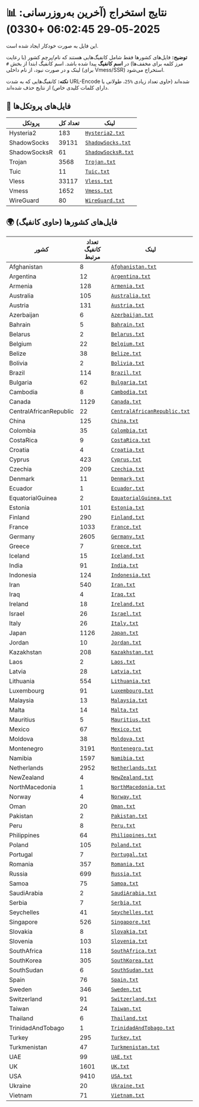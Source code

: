 # 📊 نتایج استخراج (آخرین به‌روزرسانی: 2025-05-29 06:02:45 +0330)

این فایل به صورت خودکار ایجاد شده است.

**توضیح:** فایل‌های کشورها فقط شامل کانفیگ‌هایی هستند که نام/پرچم کشور (با رعایت مرز کلمه برای مخفف‌ها) در **اسم کانفیگ** پیدا شده باشد. اسم کانفیگ ابتدا از بخش `#` لینک و در صورت نبود، از نام داخلی (برای Vmess/SSR) استخراج می‌شود.

**نکته:** کانفیگ‌هایی که به شدت URL-Encode شده‌اند (حاوی تعداد زیادی `%25`، طولانی یا دارای کلمات کلیدی خاص) از نتایج حذف شده‌اند.

## 📁 فایل‌های پروتکل‌ها

| پروتکل | تعداد کل | لینک |
|---|---|---|
| Hysteria2 | 183 | [`Hysteria2.txt`](./output_configs/Hysteria2.txt) |
| ShadowSocks | 39131 | [`ShadowSocks.txt`](./output_configs/ShadowSocks.txt) |
| ShadowSocksR | 61 | [`ShadowSocksR.txt`](./output_configs/ShadowSocksR.txt) |
| Trojan | 3568 | [`Trojan.txt`](./output_configs/Trojan.txt) |
| Tuic | 11 | [`Tuic.txt`](./output_configs/Tuic.txt) |
| Vless | 33117 | [`Vless.txt`](./output_configs/Vless.txt) |
| Vmess | 1652 | [`Vmess.txt`](./output_configs/Vmess.txt) |
| WireGuard | 80 | [`WireGuard.txt`](./output_configs/WireGuard.txt) |

## 🌍 فایل‌های کشورها (حاوی کانفیگ)

| کشور | تعداد کانفیگ مرتبط | لینک |
|---|---|---|
| Afghanistan | 8 | [`Afghanistan.txt`](./output_configs/Afghanistan.txt) |
| Argentina | 12 | [`Argentina.txt`](./output_configs/Argentina.txt) |
| Armenia | 128 | [`Armenia.txt`](./output_configs/Armenia.txt) |
| Australia | 105 | [`Australia.txt`](./output_configs/Australia.txt) |
| Austria | 131 | [`Austria.txt`](./output_configs/Austria.txt) |
| Azerbaijan | 6 | [`Azerbaijan.txt`](./output_configs/Azerbaijan.txt) |
| Bahrain | 5 | [`Bahrain.txt`](./output_configs/Bahrain.txt) |
| Belarus | 2 | [`Belarus.txt`](./output_configs/Belarus.txt) |
| Belgium | 22 | [`Belgium.txt`](./output_configs/Belgium.txt) |
| Belize | 38 | [`Belize.txt`](./output_configs/Belize.txt) |
| Bolivia | 2 | [`Bolivia.txt`](./output_configs/Bolivia.txt) |
| Brazil | 114 | [`Brazil.txt`](./output_configs/Brazil.txt) |
| Bulgaria | 62 | [`Bulgaria.txt`](./output_configs/Bulgaria.txt) |
| Cambodia | 8 | [`Cambodia.txt`](./output_configs/Cambodia.txt) |
| Canada | 1129 | [`Canada.txt`](./output_configs/Canada.txt) |
| CentralAfricanRepublic | 22 | [`CentralAfricanRepublic.txt`](./output_configs/CentralAfricanRepublic.txt) |
| China | 125 | [`China.txt`](./output_configs/China.txt) |
| Colombia | 35 | [`Colombia.txt`](./output_configs/Colombia.txt) |
| CostaRica | 9 | [`CostaRica.txt`](./output_configs/CostaRica.txt) |
| Croatia | 4 | [`Croatia.txt`](./output_configs/Croatia.txt) |
| Cyprus | 423 | [`Cyprus.txt`](./output_configs/Cyprus.txt) |
| Czechia | 209 | [`Czechia.txt`](./output_configs/Czechia.txt) |
| Denmark | 11 | [`Denmark.txt`](./output_configs/Denmark.txt) |
| Ecuador | 1 | [`Ecuador.txt`](./output_configs/Ecuador.txt) |
| EquatorialGuinea | 2 | [`EquatorialGuinea.txt`](./output_configs/EquatorialGuinea.txt) |
| Estonia | 101 | [`Estonia.txt`](./output_configs/Estonia.txt) |
| Finland | 290 | [`Finland.txt`](./output_configs/Finland.txt) |
| France | 1033 | [`France.txt`](./output_configs/France.txt) |
| Germany | 2605 | [`Germany.txt`](./output_configs/Germany.txt) |
| Greece | 7 | [`Greece.txt`](./output_configs/Greece.txt) |
| Iceland | 15 | [`Iceland.txt`](./output_configs/Iceland.txt) |
| India | 91 | [`India.txt`](./output_configs/India.txt) |
| Indonesia | 124 | [`Indonesia.txt`](./output_configs/Indonesia.txt) |
| Iran | 540 | [`Iran.txt`](./output_configs/Iran.txt) |
| Iraq | 4 | [`Iraq.txt`](./output_configs/Iraq.txt) |
| Ireland | 18 | [`Ireland.txt`](./output_configs/Ireland.txt) |
| Israel | 26 | [`Israel.txt`](./output_configs/Israel.txt) |
| Italy | 26 | [`Italy.txt`](./output_configs/Italy.txt) |
| Japan | 1126 | [`Japan.txt`](./output_configs/Japan.txt) |
| Jordan | 10 | [`Jordan.txt`](./output_configs/Jordan.txt) |
| Kazakhstan | 208 | [`Kazakhstan.txt`](./output_configs/Kazakhstan.txt) |
| Laos | 2 | [`Laos.txt`](./output_configs/Laos.txt) |
| Latvia | 28 | [`Latvia.txt`](./output_configs/Latvia.txt) |
| Lithuania | 554 | [`Lithuania.txt`](./output_configs/Lithuania.txt) |
| Luxembourg | 91 | [`Luxembourg.txt`](./output_configs/Luxembourg.txt) |
| Malaysia | 13 | [`Malaysia.txt`](./output_configs/Malaysia.txt) |
| Malta | 14 | [`Malta.txt`](./output_configs/Malta.txt) |
| Mauritius | 5 | [`Mauritius.txt`](./output_configs/Mauritius.txt) |
| Mexico | 67 | [`Mexico.txt`](./output_configs/Mexico.txt) |
| Moldova | 38 | [`Moldova.txt`](./output_configs/Moldova.txt) |
| Montenegro | 3191 | [`Montenegro.txt`](./output_configs/Montenegro.txt) |
| Namibia | 1597 | [`Namibia.txt`](./output_configs/Namibia.txt) |
| Netherlands | 2952 | [`Netherlands.txt`](./output_configs/Netherlands.txt) |
| NewZealand | 4 | [`NewZealand.txt`](./output_configs/NewZealand.txt) |
| NorthMacedonia | 1 | [`NorthMacedonia.txt`](./output_configs/NorthMacedonia.txt) |
| Norway | 4 | [`Norway.txt`](./output_configs/Norway.txt) |
| Oman | 20 | [`Oman.txt`](./output_configs/Oman.txt) |
| Pakistan | 2 | [`Pakistan.txt`](./output_configs/Pakistan.txt) |
| Peru | 8 | [`Peru.txt`](./output_configs/Peru.txt) |
| Philippines | 64 | [`Philippines.txt`](./output_configs/Philippines.txt) |
| Poland | 105 | [`Poland.txt`](./output_configs/Poland.txt) |
| Portugal | 7 | [`Portugal.txt`](./output_configs/Portugal.txt) |
| Romania | 357 | [`Romania.txt`](./output_configs/Romania.txt) |
| Russia | 699 | [`Russia.txt`](./output_configs/Russia.txt) |
| Samoa | 75 | [`Samoa.txt`](./output_configs/Samoa.txt) |
| SaudiArabia | 2 | [`SaudiArabia.txt`](./output_configs/SaudiArabia.txt) |
| Serbia | 7 | [`Serbia.txt`](./output_configs/Serbia.txt) |
| Seychelles | 41 | [`Seychelles.txt`](./output_configs/Seychelles.txt) |
| Singapore | 526 | [`Singapore.txt`](./output_configs/Singapore.txt) |
| Slovakia | 8 | [`Slovakia.txt`](./output_configs/Slovakia.txt) |
| Slovenia | 103 | [`Slovenia.txt`](./output_configs/Slovenia.txt) |
| SouthAfrica | 118 | [`SouthAfrica.txt`](./output_configs/SouthAfrica.txt) |
| SouthKorea | 305 | [`SouthKorea.txt`](./output_configs/SouthKorea.txt) |
| SouthSudan | 6 | [`SouthSudan.txt`](./output_configs/SouthSudan.txt) |
| Spain | 76 | [`Spain.txt`](./output_configs/Spain.txt) |
| Sweden | 346 | [`Sweden.txt`](./output_configs/Sweden.txt) |
| Switzerland | 91 | [`Switzerland.txt`](./output_configs/Switzerland.txt) |
| Taiwan | 24 | [`Taiwan.txt`](./output_configs/Taiwan.txt) |
| Thailand | 6 | [`Thailand.txt`](./output_configs/Thailand.txt) |
| TrinidadAndTobago | 1 | [`TrinidadAndTobago.txt`](./output_configs/TrinidadAndTobago.txt) |
| Turkey | 295 | [`Turkey.txt`](./output_configs/Turkey.txt) |
| Turkmenistan | 47 | [`Turkmenistan.txt`](./output_configs/Turkmenistan.txt) |
| UAE | 99 | [`UAE.txt`](./output_configs/UAE.txt) |
| UK | 1601 | [`UK.txt`](./output_configs/UK.txt) |
| USA | 9410 | [`USA.txt`](./output_configs/USA.txt) |
| Ukraine | 20 | [`Ukraine.txt`](./output_configs/Ukraine.txt) |
| Vietnam | 71 | [`Vietnam.txt`](./output_configs/Vietnam.txt) |

